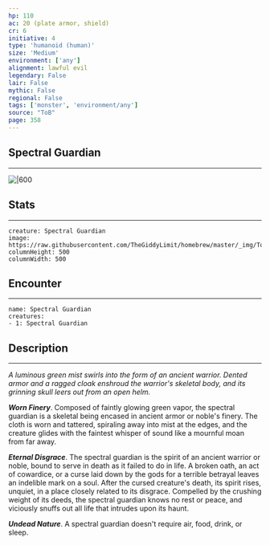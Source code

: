 ```yaml
---
hp: 110
ac: 20 (plate armor, shield)
cr: 6
initiative: 4
type: 'humanoid (human)'    
size: 'Medium'
environment: ['any']
alignment: lawful evil
legendary: False
lair: False
mythic: False
regional: False
tags: ['monster', 'environment/any']
source: "ToB"
page: 358
---
```


## Spectral Guardian
---

![|600](https://raw.githubusercontent.com/TheGiddyLimit/homebrew/master/_img/ToB/Spectral%20Guardian.webp)

## Stats
---

```statblock
creature: Spectral Guardian
image: https://raw.githubusercontent.com/TheGiddyLimit/homebrew/master/_img/ToB/token/Spectral%20Guardian.png
columnHeight: 500
columnWidth: 500
```

## Encounter
---

```encounter-table
name: Spectral Guardian
creatures:
- 1: Spectral Guardian
```

## Description
---
_A luminous green mist swirls into the form of an ancient warrior. Dented armor and a ragged cloak enshroud the warrior's skeletal body, and its grinning skull leers out from an open helm._

**_Worn Finery_**. Composed of faintly glowing green vapor, the spectral guardian is a skeletal being encased in ancient armor or noble's finery. The cloth is worn and tattered, spiraling away into mist at the edges, and the creature glides with the faintest whisper of sound like a mournful moan from far away.

**_Eternal Disgrace_**. The spectral guardian is the spirit of an ancient warrior or noble, bound to serve in death as it failed to do in life. A broken oath, an act of cowardice, or a curse laid down by the gods for a terrible betrayal leaves an indelible mark on a soul.
After the cursed creature's death, its spirit rises, unquiet, in a place closely related to its disgrace. Compelled by the crushing weight of its deeds, the spectral guardian knows no rest or peace, and viciously snuffs out all life that intrudes upon its haunt.

**_Undead Nature_**. A spectral guardian doesn't require air, food, drink, or sleep.






